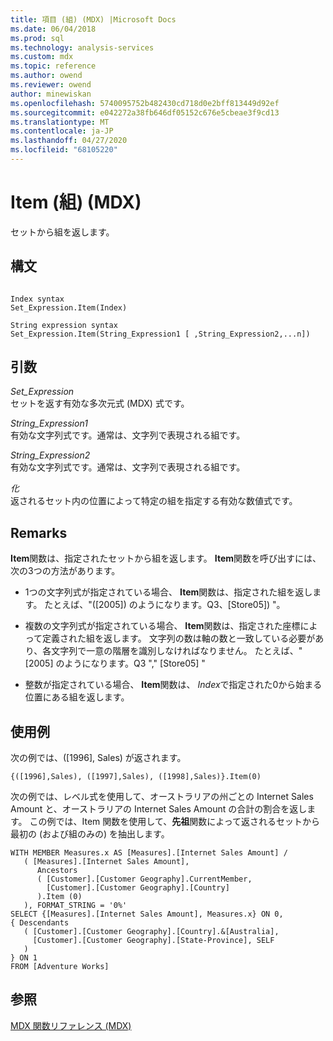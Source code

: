 ```yaml
---
title: 項目 (組) (MDX) |Microsoft Docs
ms.date: 06/04/2018
ms.prod: sql
ms.technology: analysis-services
ms.custom: mdx
ms.topic: reference
ms.author: owend
ms.reviewer: owend
author: minewiskan
ms.openlocfilehash: 5740095752b482430cd718d0e2bff813449d92ef
ms.sourcegitcommit: e042272a38fb646df05152c676e5cbeae3f9cd13
ms.translationtype: MT
ms.contentlocale: ja-JP
ms.lasthandoff: 04/27/2020
ms.locfileid: "68105220"
---
```

# <a name="item-tuple-mdx"></a>Item (組) (MDX)


  セットから組を返します。  
  
## <a name="syntax"></a>構文  
  
```  
  
Index syntax  
Set_Expression.Item(Index)  
  
String expression syntax  
Set_Expression.Item(String_Expression1 [ ,String_Expression2,...n])  
```  
  
## <a name="arguments"></a>引数  
 *Set_Expression*  
 セットを返す有効な多次元式 (MDX) 式です。  
  
 *String_Expression1*  
 有効な文字列式です。通常は、文字列で表現される組です。  
  
 *String_Expression2*  
 有効な文字列式です。通常は、文字列で表現される組です。  
  
 *化*  
 返されるセット内の位置によって特定の組を指定する有効な数値式です。  
  
## <a name="remarks"></a>Remarks  
 **Item**関数は、指定されたセットから組を返します。 **Item**関数を呼び出すには、次の3つの方法があります。  
  
-   1つの文字列式が指定されている場合、 **Item**関数は、指定された組を返します。 たとえば、"([2005]) のようになります。Q3、[Store05]) "。  
  
-   複数の文字列式が指定されている場合、 **Item**関数は、指定された座標によって定義された組を返します。 文字列の数は軸の数と一致している必要があり、各文字列で一意の階層を識別しなければなりません。 たとえば、"[2005] のようになります。Q3 "," [Store05] "  
  
-   整数が指定されている場合、 **Item**関数は、 *Index*で指定された0から始まる位置にある組を返します。  
  
## <a name="examples"></a>使用例  
 次の例では、([1996], Sales) が返されます。  
  
 `{([1996],Sales), ([1997],Sales), ([1998],Sales)}.Item(0)`  
  
 次の例では、レベル式を使用して、オーストラリアの州ごとの Internet Sales Amount と、オーストラリアの Internet Sales Amount の合計の割合を返します。 この例では、Item 関数を使用して、**先祖**関数によって返されるセットから最初の (および組のみの) を抽出します。  
  
```  
WITH MEMBER Measures.x AS [Measures].[Internet Sales Amount] /   
   ( [Measures].[Internet Sales Amount],    
      Ancestors   
      ( [Customer].[Customer Geography].CurrentMember,  
        [Customer].[Customer Geography].[Country]  
      ).Item (0)  
   ), FORMAT_STRING = '0%'  
SELECT {[Measures].[Internet Sales Amount], Measures.x} ON 0,  
{ Descendants   
   ( [Customer].[Customer Geography].[Country].&[Australia],  
     [Customer].[Customer Geography].[State-Province], SELF   
   )   
} ON 1  
FROM [Adventure Works]  
```  
  
## <a name="see-also"></a>参照  
 [MDX 関数リファレンス &#40;MDX&#41;](../mdx/mdx-function-reference-mdx.md)  
  
  
